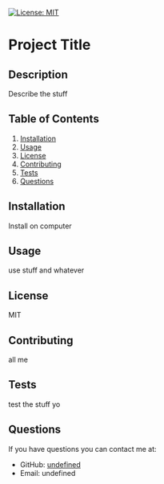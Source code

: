 [![License: MIT](https://img.shields.io/badge/License-MIT-yellow.svg)](https://opensource.org/licenses/MIT)

# Project Title

## Description

Describe the stuff

## Table of Contents

1. [Installation](#installation)
2. [Usage](#usage)
3. [License](#license)
4. [Contributing](#contributing)
5. [Tests](#tests)
6. [Questions](#questions)
## Installation

Install on computer

## Usage
use stuff and whatever

## License
MIT

## Contributing
all me

## Tests
test the stuff yo

## Questions

If you have questions you can contact me at:
- GitHub: [undefined](https://github.com/undefined)
- Email: undefined
